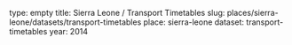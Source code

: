 type: empty
title: Sierra Leone / Transport Timetables
slug: places/sierra-leone/datasets/transport-timetables
place: sierra-leone
dataset: transport-timetables
year: 2014

